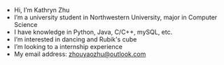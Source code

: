 - Hi, I’m Kathryn Zhu
- I’m a university student in Northwestern University, major in Computer Science
- I have knowledge in Python, Java, C/C++, mySQL, etc.
- I’m interested in dancing and Rubik's cube
- I’m looking to a internship experience
- My email address: zhouyaozhu@outlook.com

<!---
KathrynZhu/KathrynZhu is a ✨ special ✨ repository because its `README.md` (this file) appears on your GitHub profile.
You can click the Preview link to take a look at your changes.
--->
